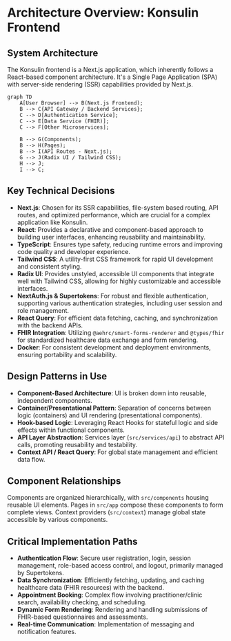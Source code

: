 # Architecture Overview: Konsulin Frontend

## System Architecture

The Konsulin frontend is a Next.js application, which inherently follows a React-based component architecture. It's a Single Page Application (SPA) with server-side rendering (SSR) capabilities provided by Next.js.

```mermaid
graph TD
    A[User Browser] --> B(Next.js Frontend);
    B --> C{API Gateway / Backend Services};
    C --> D[Authentication Service];
    C --> E[Data Service (FHIR)];
    C --> F[Other Microservices];

    B --> G(Components);
    B --> H(Pages);
    B --> I(API Routes - Next.js);
    G --> J(Radix UI / Tailwind CSS);
    H --> J;
    I --> C;
```

## Key Technical Decisions

- **Next.js**: Chosen for its SSR capabilities, file-system based routing, API routes, and optimized performance, which are crucial for a complex application like Konsulin.
- **React**: Provides a declarative and component-based approach to building user interfaces, enhancing reusability and maintainability.
- **TypeScript**: Ensures type safety, reducing runtime errors and improving code quality and developer experience.
- **Tailwind CSS**: A utility-first CSS framework for rapid UI development and consistent styling.
- **Radix UI**: Provides unstyled, accessible UI components that integrate well with Tailwind CSS, allowing for highly customizable and accessible interfaces.
- **NextAuth.js & Supertokens**: For robust and flexible authentication, supporting various authentication strategies, including user session and role management.
- **React Query**: For efficient data fetching, caching, and synchronization with the backend APIs.
- **FHIR Integration**: Utilizing `@aehrc/smart-forms-renderer` and `@types/fhir` for standardized healthcare data exchange and form rendering.
- **Docker**: For consistent development and deployment environments, ensuring portability and scalability.

## Design Patterns in Use

- **Component-Based Architecture**: UI is broken down into reusable, independent components.
- **Container/Presentational Pattern**: Separation of concerns between logic (containers) and UI rendering (presentational components).
- **Hook-based Logic**: Leveraging React Hooks for stateful logic and side effects within functional components.
- **API Layer Abstraction**: Services layer (`src/services/api`) to abstract API calls, promoting reusability and testability.
- **Context API / React Query**: For global state management and efficient data flow.

## Component Relationships

Components are organized hierarchically, with `src/components` housing reusable UI elements. Pages in `src/app` compose these components to form complete views. Context providers (`src/context`) manage global state accessible by various components.

## Critical Implementation Paths

- **Authentication Flow**: Secure user registration, login, session management, role-based access control, and logout, primarily managed by Supertokens.
- **Data Synchronization**: Efficiently fetching, updating, and caching healthcare data (FHIR resources) with the backend.
- **Appointment Booking**: Complex flow involving practitioner/clinic search, availability checking, and scheduling.
- **Dynamic Form Rendering**: Rendering and handling submissions of FHIR-based questionnaires and assessments.
- **Real-time Communication**: Implementation of messaging and notification features.

